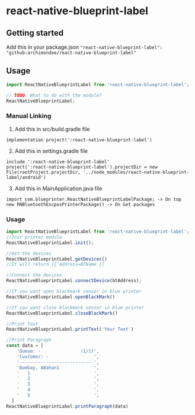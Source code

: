 # react-native-blueprint-label

## Getting started
Add this in your package.json
`"react-native-blueprint-label": "github:archimondee/react-native-blueprint-label"`

## Usage
```javascript
import ReactNativeBlueprintLabel from 'react-native-blueprint-label';

// TODO: What to do with the module?
ReactNativeBlueprintLabel;
```

### Manual Linking 
1. Add this in src/build.gradle file
```
implementation project(':react-native-blueprint-label')
```

2. Add this in settings.gradle file
```
include ':react-native-blueprint-label'
project(':react-native-blueprint-label').projectDir = new File(rootProject.projectDir, '../node_modules/react-native-blueprint-label/android')
```

3. Add this in MainApplication.java file
```
import com.blueprinter.ReactNativeBlueprintLabelPackage; -> On top
new RNBluetoothEscposPrinterPackage() -> On Get packages
```

### Usage 

```javascript
import ReactNativeBlueprintLabel from 'react-native-blueprint-label';
//Init printer module
ReactNativeBlueprintLabel.init();

//Get the devices
ReactNativeBlueprintLabel.getDevices()
//It will return [{'Address=BTName'}]

//Connect the devices
ReactNativeBlueprintLabel.connectDevice(btAddress);

//If you want open blackmark sensor in blue printer
ReactNativeBlueprintLabel.openBlackMark()

//If you want close blackmark sensor in blue printer
ReactNativeBlueprintLabel.closeBlackMark()

//Print Text
ReactNativeBlueprintLabel.printText('Your Text')

//Print Paragraph
const data = [
    'Queue: -               (1/1)',
    'Customer: -                 ',
    '----------------------------',
    'Bombay, ABahan1             ',
    '   1                        ',
    '   2                        ',
    '   3                        ',
    '   4                        ',
    '   5                        ',
  ]
ReactNativeBlueprintLabel.printParagraph(data)
```




